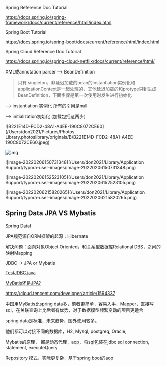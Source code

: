 

Spring  Reference Doc Tutorial 

https://docs.spring.io/spring-framework/docs/current/reference/html/index.html

Spring Boot Tutorial

https://docs.spring.io/spring-boot/docs/current/reference/html/index.html

Spring Cloud Reference Doc Tutorial

https://docs.spring.io/spring-cloud-netflix/docs/current/reference/html/





XML或annotation parser  --> BeanDefinition 

> 只有 singleton，非延迟加载的bean的instantiation实例化和applicationContext是一起处理的，其他延迟加载的和protype只到生成BeanDefinition，下面步骤是第一次使用时发生进行初始化

-->   instantiation 实例化 所有的引用是null  

-->  initialization初始化            (加载包括这两步)

> 

![B221E14D-FCD2-48A1-A4EE-190C8072CE60](/Users/don2021/Pictures/Photos Library.photoslibrary/originals/B/B221E14D-FCD2-48A1-A4EE-190C8072CE60.jpeg)

![img](http://s0.lgstatic.com/i/image2/M01/8A/C6/CgoB5l14puyAAa1gAABPP0lufvQ678.png)

![image-20220206150731348](/Users/don2021/Library/Application Support/typora-user-images/image-20220206150731348.png)









![image-20220206152523105](/Users/don2021/Library/Application Support/typora-user-images/image-20220206152523105.png)

![image-20220206215820265](/Users/don2021/Library/Application Support/typora-user-images/image-20220206215820265.png)





## Spring Data JPA VS Mybatis

Spring Dataf

JPA规范源自ORM框架的起源：Hibernate

解决问题：面向对象Object Oriented，和关系型数据库Relational DBS，之间的映射Mapping



JDBC  ->  JPA or Mybatis

 [TestJDBC.java](../计算机技术资料/3.0语言：Java/java/SSh书的代码/第五章/TestJDBC.java) 

[MyBatis还是JPA?](https://juejin.cn/post/6880696204297142280)

https://cloud.tencent.com/developer/article/1594337

中国用MyBatis比spring data多，前者更简单，容易入手，Mapper，直接写sql，在关联查询上比后者有优势，对于数据模型频繁变动的项目更适合

spring data是标准，未来趋势，国外使用较多。

他们都可以对接不同的数据库，H2,  Mysql, postgreq,  Oracle, 

Mybatis的原理， 都是动态代理，aop，将sql包装在jdbc sql connection, statement, executeQuery

Repository  模式，实际更复杂，基于spring boot的aop


